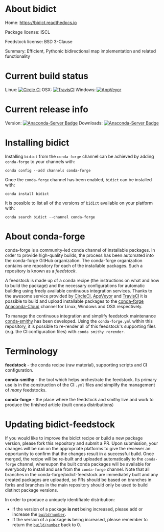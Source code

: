 About bidict
============

Home: https://bidict.readthedocs.io

Package license: ISCL

Feedstock license: BSD 3-Clause

Summary: Efficient, Pythonic bidirectional map implementation and related functionality



Current build status
====================

Linux: [![Circle CI](https://circleci.com/gh/conda-forge/bidict-feedstock.svg?style=shield)](https://circleci.com/gh/conda-forge/bidict-feedstock)
OSX: [![TravisCI](https://travis-ci.org/conda-forge/bidict-feedstock.svg?branch=master)](https://travis-ci.org/conda-forge/bidict-feedstock)
Windows: [![AppVeyor](https://ci.appveyor.com/api/projects/status/github/conda-forge/bidict-feedstock?svg=True)](https://ci.appveyor.com/project/conda-forge/bidict-feedstock/branch/master)

Current release info
====================
Version: [![Anaconda-Server Badge](https://anaconda.org/conda-forge/bidict/badges/version.svg)](https://anaconda.org/conda-forge/bidict)
Downloads: [![Anaconda-Server Badge](https://anaconda.org/conda-forge/bidict/badges/downloads.svg)](https://anaconda.org/conda-forge/bidict)

Installing bidict
=================

Installing `bidict` from the `conda-forge` channel can be achieved by adding `conda-forge` to your channels with:

```
conda config --add channels conda-forge
```

Once the `conda-forge` channel has been enabled, `bidict` can be installed with:

```
conda install bidict
```

It is possible to list all of the versions of `bidict` available on your platform with:

```
conda search bidict --channel conda-forge
```


About conda-forge
=================

conda-forge is a community-led conda channel of installable packages.
In order to provide high-quality builds, the process has been automated into the
conda-forge GitHub organization. The conda-forge organization contains one repository
for each of the installable packages. Such a repository is known as a *feedstock*.

A feedstock is made up of a conda recipe (the instructions on what and how to build
the package) and the necessary configurations for automatic building using freely
available continuous integration services. Thanks to the awesome service provided by
[CircleCI](https://circleci.com/), [AppVeyor](http://www.appveyor.com/)
and [TravisCI](https://travis-ci.org/) it is possible to build and upload installable
packages to the [conda-forge](https://anaconda.org/conda-forge)
[Anaconda-Cloud](http://docs.anaconda.org/) channel for Linux, Windows and OSX respectively.

To manage the continuous integration and simplify feedstock maintenance
[conda-smithy](http://github.com/conda-forge/conda-smithy) has been developed.
Using the ``conda-forge.yml`` within this repository, it is possible to re-render all of
this feedstock's supporting files (e.g. the CI configuration files) with ``conda smithy rerender``.


Terminology
===========

**feedstock** - the conda recipe (raw material), supporting scripts and CI configuration.

**conda-smithy** - the tool which helps orchestrate the feedstock.
                   Its primary use is in the construction of the CI ``.yml`` files
                   and simplify the management of *many* feedstocks.

**conda-forge** - the place where the feedstock and smithy live and work to
                  produce the finished article (built conda distributions)


Updating bidict-feedstock
=========================

If you would like to improve the bidict recipe or build a new
package version, please fork this repository and submit a PR. Upon submission,
your changes will be run on the appropriate platforms to give the reviewer an
opportunity to confirm that the changes result in a successful build. Once
merged, the recipe will be re-built and uploaded automatically to the
`conda-forge` channel, whereupon the built conda packages will be available for
everybody to install and use from the `conda-forge` channel.
Note that all branches in the conda-forge/bidict-feedstock are
immediately built and any created packages are uploaded, so PRs should be based
on branches in forks and branches in the main repository should only be used to
build distinct package versions.

In order to produce a uniquely identifiable distribution:
 * If the version of a package **is not** being increased, please add or increase
   the [``build/number``](http://conda.pydata.org/docs/building/meta-yaml.html#build-number-and-string).
 * If the version of a package **is** being increased, please remember to return
   the [``build/number``](http://conda.pydata.org/docs/building/meta-yaml.html#build-number-and-string)
   back to 0.
